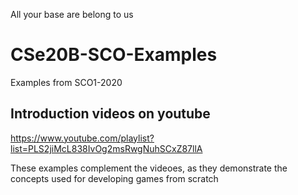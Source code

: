 All your base are belong to us

# CSe20B-SCO-Examples
Examples from SCO1-2020

## Introduction videos on youtube
https://www.youtube.com/playlist?list=PLS2jiMcL838IvOg2msRwgNuhSCxZ87llA

These examples complement the videoes, as they demonstrate the concepts used for developing games from scratch
